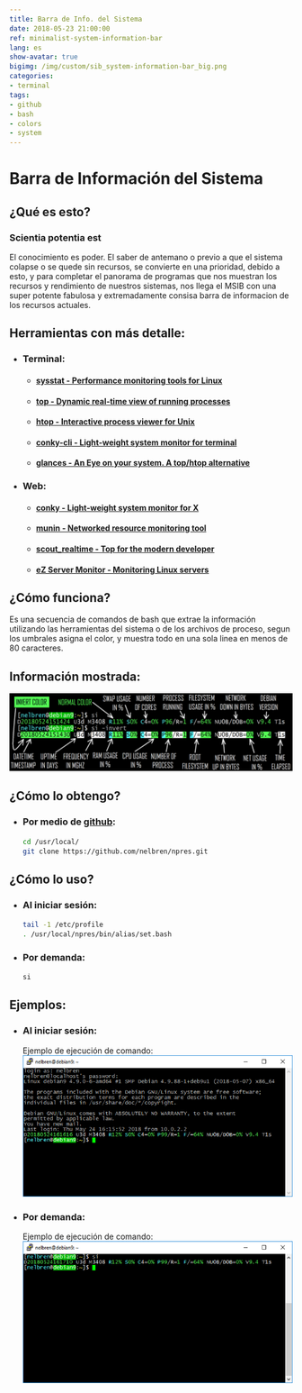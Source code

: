 ```yaml
---
title: Barra de Info. del Sistema
date: 2018-05-23 21:00:00
ref: minimalist-system-information-bar
lang: es
show-avatar: true
bigimg: /img/custom/sib_system-information-bar_big.png
categories:
- terminal
tags:
- github
- bash
- colors
- system
---
```


# Barra de Información del Sistema

## <i class="fa fa-question-circle" aria-hidden="true"></i> ¿Qué es esto?

### <i class="fa fa-quote-left" aria-hidden="true"></i> Scientia potentia est <i class="fa fa-quote-right" aria-hidden="true"></i>
El conocimiento es poder. El saber de antemano o previo a que el sistema colapse o se quede sin recursos, se convierte en una prioridad, debido a esto, y para completar el panorama de programas que nos muestran los recursos y rendimiento de nuestros sistemas, nos llega el MSIB con una super potente fabulosa y extremadamente consisa barra de informacion de los recursos actuales.

## <i class="fa fa-globe" aria-hidden="true"></i> Herramientas con más detalle:

- ### <i class="fa fa-terminal" aria-hidden="true"></i> Terminal:

  - #### <i class="fa fa-star" aria-hidden="true"></i> [sysstat - Performance monitoring tools for Linux](http://sebastien.godard.pagesperso-orange.fr/)

  - #### <i class="fa fa-star" aria-hidden="true"></i> [top - Dynamic real-time view of running processes](https://gitlab.com/procps-ng/procps)

  - #### <i class="fa fa-star" aria-hidden="true"></i> [htop - Interactive process viewer for Unix](https://hisham.hm/htop/)

  - #### <i class="fa fa-star" aria-hidden="true"></i> [conky-cli - Light-weight system monitor for terminal](https://github.com/brndnmtthws/conky)

  - #### <i class="fa fa-star" aria-hidden="true"></i> [glances - An Eye on your system. A top/htop alternative](https://nicolargo.github.io/glances/)

- ### <i class="fa fa-desktop" aria-hidden="true"></i> Web:

  - #### <i class="fa fa-star" aria-hidden="true"></i> [conky - Light-weight system monitor for X](https://github.com/brndnmtthws/conky)

  - #### <i class="fa fa-star" aria-hidden="true"></i> [munin - Networked resource monitoring tool](http://munin-monitoring.org/)

  - #### <i class="fa fa-star" aria-hidden="true"></i> [scout_realtime - Top for the modern developer](https://scoutapp.github.io/scout_realtime/)

  - #### <i class="fa fa-star" aria-hidden="true"></i> [eZ Server Monitor - Monitoring Linux servers](https://www.ezservermonitor.com/)

## <i class="fa fa-wrench" aria-hidden="true"></i> ¿Cómo funciona?
Es una secuencia de comandos de bash que extrae la información utilizando las herramientas del sistema o de los archivos de proceso, segun los umbrales asigna el color, y muestra todo en una sola linea en menos de 80 caracteres.

## <i class="fa fa-eye" aria-hidden="true"></i> Información mostrada:

  ![](/img/custom/sib_system-information-bar.png)

## <i class="fa fa-arrow-circle-down" aria-hidden="true"></i> ¿Cómo lo obtengo?

- ### <i class="fa fa-github-square" aria-hidden="true"></i> Por medio de [github](https://github.com/nelbren/npres.git):
  ```bash
  cd /usr/local/
  git clone https://github.com/nelbren/npres.git
  ```

## <i class="fa fa-info-circle" aria-hidden="true"></i> ¿Cómo lo uso?

- ### <i class="fa fa-sign-in" aria-hidden="true"></i> Al iniciar sesión:
  ```bash
  tail -1 /etc/profile
  . /usr/local/npres/bin/alias/set.bash
  ```

- ### <i class="fa fa-keyboard-o" aria-hidden="true"></i> Por demanda:
  ```bash
  si
  ```

## <i class="fa fa-eye" aria-hidden="true"></i> Ejemplos:

- ### <i class="fa fa-sign-in" aria-hidden="true"></i> Al iniciar sesión:
  Ejemplo de ejecución de comando:
  ![](/img/custom/sib_example_etc_profile.png)

- ### <i class="fa fa-keyboard-o" aria-hidden="true"></i> Por demanda:
  Ejemplo de ejecución de comando:
  ![](/img/custom/sib_example_por_demanda.png)
